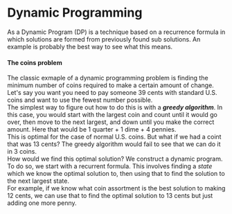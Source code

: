 # Dynamic Programming

As a Dynamic Program (DP) is a technique based on a recurrence formula in which solutions are formed from previously found sub solutions. An example is probably the best way to see what this means.

#### The coins problem
The classic exmaple of a dynamic programming problem is finding the minimum number of coins required to make a certain amount of change. Let's say you want you need to pay someone 39 cents with standard U.S. coins and want to use the fewest number possible.  
The simplest way to figure out how to do this is with a ***greedy algorithm***. In this case, you would start with the largest coin and count until it would go over, then move to the next largest, and down until you make the correct amount. Here that would be 1 quarter + 1 dime + 4 pennies.  
This is optimal for the case of normal U.S. coins. But what if we had a coint that was 13 cents? The greedy algorithm would fail to see that we can do it in 3 coins.  
How would we find this optimal solution? We construct a dynamic program. To do so, we start with a recurrent formula. This involves finding a *state* which we know the optimal solution to, then using that to find the solution to the next largest state.  
For example, if we know what coin assortment is the best solution to making 12 cents, we can use that to find the optimal solution to 13 cents but just adding one more penny.

